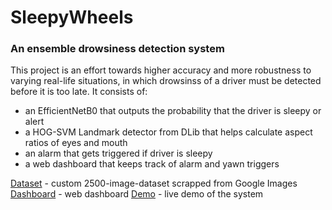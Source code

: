 # SleepyWheels
### An ensemble drowsiness detection system

This project is an effort towards higher accuracy and more robustness to varying real-life situations, in which drowsinss of a driver must be detected before it is too late. It consists of:
* an EfficientNetB0 that outputs the probability that the driver is sleepy or alert
* a HOG-SVM Landmark detector from DLib that helps calculate aspect ratios of eyes and mouth
* an alarm that gets triggered if driver is sleepy
* a web dashboard that keeps track of alarm and yawn triggers

[Dataset](https://drive.google.com/drive/folders/16NQg2ijQfumMlEqn1sYoo5Tg3IkLbfFO) - custom 2500-image-dataset scrapped from Google Images
[Dashboard](https://webtech-lab-jominjose.000webhostapp.com/sleepywheels/dashboard.php) - web dashboard
[Demo](https://www.youtube.com/watch?v=KaCROQi2XRs) - live demo of the system
